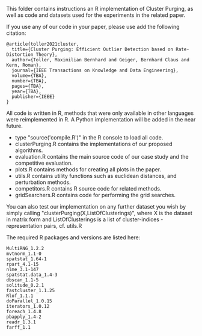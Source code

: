 This folder contains instructions an R implementation of Cluster Purging, as well as code and datasets used for the experiments in the related paper.

If you use any of our code in your paper, please use add the following citation:

```
@article{toller2021cluster,
  title={Cluster Purging: Efficient Outlier Detection based on Rate-Distortion Theory},
  author={Toller, Maximilian Bernhard and Geiger, Bernhard Claus and Kern, Roman},
  journal={IEEE Transactions on Knowledge and Data Engineering},
  volume={TBA},
  number={TBA},
  pages={TBA},
  year={TBA},
  publisher={IEEE}
}
```

All code is written in R, methods that were only available in other languages were reimplemented in R.
A Python implementation will be added in the near future.

- type "source('compile.R')" in the R console to load all code.
- clusterPurging.R contains the implementations of our proposed algorithms.
- evaluation.R contains the main source code of our case study and the competitive evaluation.
- plots.R contains methods for creating all plots in the paper.
- utils.R contains utility functions such as euclidean distances, and perturbation methods.
- competitors.R contains R source code for related methods.
- gridSearchers.R contains code for performing the grid searches.
 

You can also test our implementation on any further dataset you wish by simply calling "clusterPurging(X,ListOfClusterings)",
where X is the dataset in matrix form and ListOfClusterings is a list of cluster-indices - representation pairs, cf. utils.R

The required R packages and versions are listed here:
```
MultiRNG_1.2.2
mvtnorm_1.1-0
spatstat_1.64-1
rpart_4.1-15
nlme_3.1-147
spatstat.data_1.4-3
dbscan_1.1-5
solitude_0.2.1
fastcluster_1.1.25
Rlof_1.1.1
doParallel_1.0.15
iterators_1.0.12
foreach_1.4.8
pbapply_1.4-2
readr_1.3.1
farff_1.1
```
